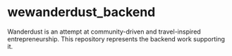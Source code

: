 # wewanderdust_backend
Wanderdust is an attempt at community-driven and travel-inspired entrepreneurship. This repository represents the backend work supporting it.
